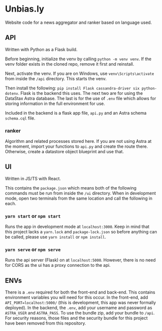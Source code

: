 # Unbias.ly
Website code for a news aggregator and ranker based on language used.

## API
Written with Python as a Flask build.

Before beginning, initialize the venv by calling `python -m venv venv`. If the venv folder exists in the cloned repo, remove it first and reinstall.

Next, activate the venv. If you are on Windows, use `venv\Scripts\activate` from inside the `/api` directory. This starts the venv.

Then install the following: `pip install Flask cassandra-driver six python-dotenv`. Flask is the backend this uses. The next two are for using the DataStax Astra database. The last is for the use of `.env` file which allows for storing information in the full environment for use.

Included in the backend is a flask app file, `api.py` and an Astra schema `schema.cql` file.

### ranker
Algorithm and related processes stored here. If you are not using Astra at the moment, import your functions to `api.py` and create the route there. Otherwise, create a datastore object blueprint and use that.

## UI
Written in JS/TS with React.

This contains the `package.json` which means both of the following commands must be run from inside the `/ui` directory. When in development mode, open two terminals from the same location and call the following in each.

### `yarn start` or `npm start`
Runs the app in development mode at `localhost:3000`. Keep in mind that this project lacks a `yarn.lock` and `package-lock.json` so before anything can be called, please use `yarn install` or `npm install`.

### `yarn serve` or `npm serve`
Runs the api server (Flask) on at `localhost:5000`. However, there is no need for CORS as the ui has a proxy connection to the api.

## ENVs
There is a `.env` required for both the front-end and back-end. This contains environment variables you will need for this occur. In the front-end, add `API_PORT=localhost:5000/` (this is development, this app was never formally deployed). In the backend, the `.env`, add your username and password as `ASTRA_USER` and `ASTRA_PASS`. To use the bundle zip, add your bundle to `/api`. For security reasons, those files and the security bundle for this project have been removed from this repository.
